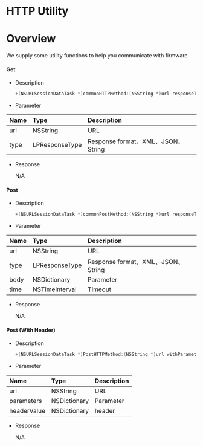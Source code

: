 # HTTP Utility

# Overview 

We supply some utility functions to help you communicate with firmware.

#### Get

- Description

    ``` ObjectiveC
    +(NSURLSessionDataTask *)commonHTTPMethod:(NSString *)url responseType:(LPResponseType)type success:(void (^)(NSURLSessionDataTask *operation, id _Nullable responseObject))success failure:(void (^)(NSURLSessionDataTask *operation, NSError * _Nullable error))failure;
    ```

- Parameter

| Name      | Type                      | Description                                     |
| :-------- | :------------------------ | :---------------------------------------------- |
| url       | NSString                  | URL                                             |
| type      | LPResponseType            | Response format，XML、JSON、String              |

- Response

    N/A


#### Post

- Description

    ``` ObjectiveC
    +(NSURLSessionDataTask *)commonPostMethod:(NSString *)url responseType:(LPResponseType)type body:(NSDictionary *_Nullable)body success:(void (^)(NSURLSessionDataTask *operation, NSDictionary *_Nullable responseObject))success failure:(void (^)(NSURLSessionDataTask *operation, NSError *_Nullable error))failure redirect:(void (^)(NSURLSessionTask *operation, NSHTTPURLResponse *_Nullable responseObject))redirect timeout:(NSTimeInterval)time;
    ```

- Parameter

| Name      | Type                      | Description                                     |
| :-------- | :------------------------ | :---------------------------------------------- |
| url       | NSString                  | URL                                             |
| type      | LPResponseType            | Response format，XML、JSON、String              |
| body      | NSDictionary              | Parameter                                       |
| time      | NSTimeInterval            | Timeout                                         |

- Response

    N/A

#### Post (With Header)

- Description

    ``` ObjectiveC
    +(NSURLSessionDataTask *)PostHTTPMethod:(NSString *)url withParameters:(id _Nullable)parameters httpHeader:(NSDictionary *)headerValue success:(void (^)(NSURLSessionDataTask *operation, NSDictionary * _Nullable responseObject))success failure:(void (^)(NSURLSessionDataTask *operation, NSError *_Nullable error))failure;
    ```

- Parameter

| Name        | Type                      | Description                                     |
| :---------- | :------------------------ | :---------------------------------------------- |
| url         | NSString                  | URL                                       |
| parameters  | NSDictionary              | Parameter                              |
| headerValue | NSDictionary              | header                                    |

- Response

    N/A
